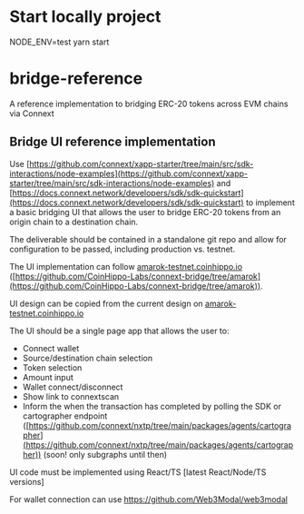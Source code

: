 # Start locally project
NODE_ENV=test yarn start

# bridge-reference
A reference implementation to bridging ERC-20 tokens across EVM chains via Connext

## Bridge UI reference implementation

Use [https://github.com/connext/xapp-starter/tree/main/src/sdk-interactions/node-examples](https://github.com/connext/xapp-starter/tree/main/src/sdk-interactions/node-examples) and [https://docs.connext.network/developers/sdk/sdk-quickstart](https://docs.connext.network/developers/sdk/sdk-quickstart) to implement a basic bridging UI that allows the user to bridge ERC-20 tokens from an origin chain to a destination chain.

The deliverable should be contained in a standalone git repo and allow for configuration to be passed, including production vs. testnet.

The UI implementation can follow [amarok-testnet.coinhippo.io](https://amarok-testnet.coinhippo.io/) ([https://github.com/CoinHippo-Labs/connext-bridge/tree/amarok](https://github.com/CoinHippo-Labs/connext-bridge/tree/amarok)).

UI design can be copied from the current design on [amarok-testnet.coinhippo.io](https://amarok-testnet.coinhippo.io/)

The UI should be a single page app that allows the user to:

- Connect wallet
- Source/destination chain selection
- Token selection
- Amount input
- Wallet connect/disconnect
- Show link to connextscan
- Inform the when the transaction has completed by polling the SDK or cartographer endpoint ([https://github.com/connext/nxtp/tree/main/packages/agents/cartographer](https://github.com/connext/nxtp/tree/main/packages/agents/cartographer)) (soon! only subgraphs until then)

UI code must be implemented using React/TS [latest React/Node/TS versions]

For wallet connection can use https://github.com/Web3Modal/web3modal
